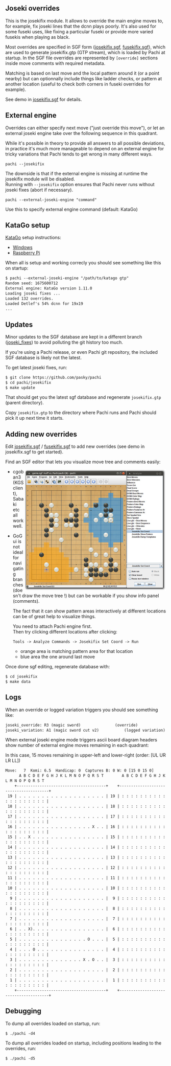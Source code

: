 ## Joseki overrides

This is the josekifix module. It allows to override the main engine moves
to, for example, fix joseki lines that the dcnn plays poorly. It's also
used for some fuseki uses, like fixing a particular fuseki or provide more
varied fusekis when playing as black.

Most overrides are specified in SGF form
([josekifix.sgf](josekifix.sgf?raw=true), [fusekifix.sgf](fusekifix.sgf?raw=true)),
which are used to generate josekifix.gtp (GTP stream), which is loaded by
Pachi at startup. In the SGF file overrides are represented by `[override]`
sections inside move comments with required metadata.

Matching is based on last move and the local pattern around it (or a point
nearby) but can optionnally include things like ladder checks, or pattern
at another location (useful to check both corners in fuseki overrides for
example).

See demo in [josekifix.sgf](josekifix.sgf?raw=true) for details.

## External engine

Overrides can either specify next move ("just override this move"), or let an
external joseki engine take over the following sequence in this quadrant.

While it's possible in theory to provide all answers to all possible deviations,
in practice it's much more manageable to depend on an external engine for tricky
variations that Pachi tends to get wrong in many different ways.

	pachi --josekifix

The downside is that if the external engine is missing at runtime the josekifix
module will be disabled.  
Running with `--josekifix` option ensures that Pachi never runs without joseki fixes
(abort if necessary).

	pachi --external-joseki-engine "command"

Use this to specify external engine command (default: KataGo)


## KataGo setup

[KataGo](https://github.com/lightvector/KataGo) setup instructions:
  - [Windows](https://github.com/pasky/pachi/issues/154)
  - [Raspberry Pi](katago/README)

When all is setup and working correcly you should see something like this on
startup:

    $ pachi --external-joseki-engine "/path/to/katago gtp"
    Random seed: 1675600712
    External engine: KataGo version 1.11.0
    Loading joseki fixes ...
    Loaded 132 overrides.
    Loaded Detlef's 54% dcnn for 19x19
    ...


## Updates

Minor updates to the SGF database are kept in a different branch
([joseki_fixes](https://github.com/pasky/pachi/tree/joseki_fixes))
to avoid polluting the git history too much.

If you're using a Pachi release, or even Pachi git repository, the included SGF
database is likely not the latest.

To get latest joseki fixes, run:

    $ git clone https://github.com/pasky/pachi
    $ cd pachi/josekifix
    $ make update
   
That should get you the latest sgf database and regenerate `josekifix.gtp`
(parent directory).

Copy `josekifix.gtp` to the directory where Pachi runs and Pachi should pick
it up next time it starts.


## Adding new overrides

Edit [josekifix.sgf](josekifix.sgf?raw=true) / [fusekifix.sgf](fusekifix.sgf?raw=true)
to add new overrides (see demo in josekifix.sgf to get started).

Find an SGF editor that lets you visualize move tree and comments easily:

<a href="../media/screenshot_josekifix_patterns.jpg?raw=true">
<img align="right" src="../media/screenshot_josekifix_patterns_small.jpg">
</a>

- cgoban3 (KGS client), Sabaki etc all work well.
- GoGui is not ideal for navigating branches (doesn't draw the move tree !)
  but can be workable if you show info panel (comments).

  The fact that it can show pattern areas interactively at different locations
  can be of great help to visualize things.

  You need to attach Pachi engine first.  
  Then try clicking different locations after clicking:

      Tools -> Analyze Commands -> Josekifix Set Coord -> Run

  - orange area is matching pattern area for that location
  - blue area the one around last move


Once done sgf editing, regenerate database with:

    $ cd josekifix
    $ make data


## Logs


When an override or logged variation triggers you should see something like:

    joseki_override: R3 (magic sword)				(override)
    joseki_variation: A1 (magic sword cut v2)			(logged variation)


When external joseki engine mode triggers ascii board diagram headers show 
number of external engine moves remaining in each quadrant:

In this case, 15 moves remaining in upper-left and lower-right   (order: [UL UR LR LL])
    
    Move:   7  Komi: 6.5  Handicap: 0  Captures B: 0 W: 0 [15 0 15 0]
          A B C D E F G H J K L M N O P Q R S T        A B C D E F G H J K L M N O P Q R S T
        +---------------------------------------+    +---------------------------------------+
     19 | . . . . . . . . . . . . . . . . . . . | 19 | : : : : : : : : : : : : : : : : : : : |
     18 | . . . . . . . . . . . . . . . . . . . | 18 | : : : : : : : : : : : : : : : : : : : |
     17 | . . . . . . . . . . . . . . . . . . . | 17 | : : : : : : : : : : : : : : : : : : : |
     16 | . . . . . . . . . . . . . . . . X . . | 16 | : : : : : : : : : : : : : : : : : : : |
     15 | . . X . . . . . . . . . . . . . . . . | 15 | : : : : : : : : : : : : : : : : : : : |
     14 | . . . . . . . . . . . . . . . . . . . | 14 | : : : : : : : : : : : : : : : : : : : |
     13 | . . . . . . . . . . . . . . . . . . . | 13 | : : : : : : : : : : : : : : : : : : : |
     12 | . . . . . . . . . . . . . . . . . . . | 12 | : : : : : : : : : : : : : : : : : : : |
     11 | . . . . . . . . . . . . . . . . . . . | 11 | : : : : : : : : : : : : : : : : : : : |
     10 | . . . . . . . . . . . . . . . . . . . | 10 | : : : : : : : : : : : : : : : : : : : |
      9 | . . . . . . . . . . . . . . . . . . . |  9 | : : : : : : : : : : : : : : : : : : : |
      8 | . . . . . . . . . . . . . . . . . . . |  8 | : : : : : : : : : : : : : : : : : : : |
      7 | . . . . . . . . . . . . . . . . . . . |  7 | : : : : : : : : : : : : : : : : : : : |
      6 | . . X). . . . . . . . . . . . . . . . |  6 | : : : : : : : : : : : : : : : : : : : |
      5 | . . . . . . . . . . . . . . . O . . . |  5 | : : : : : : : : : : : : : : : : : : : |
      4 | . . . O . . . . . . . . . . . . . . . |  4 | : : : : : : : : : : : : : : : : : : : |
      3 | . . . . . . . . . . . . . . X . O . . |  3 | : : : : : : : : : : : : : : : : : : : |
      2 | . . . . . . . . . . . . . . . . . . . |  2 | : : : : : : : : : : : : : : : : : : : |
      1 | . . . . . . . . . . . . . . . . . . . |  1 | : : : : : : : : : : : : : : : : : : : |
        +---------------------------------------+    +---------------------------------------+


## Debugging

To dump all overrides loaded on startup, run:

    $ ./pachi -d4
    
To dump all overrides loaded on startup, including positions leading to the
overrides, run:

    $ ./pachi -d5

